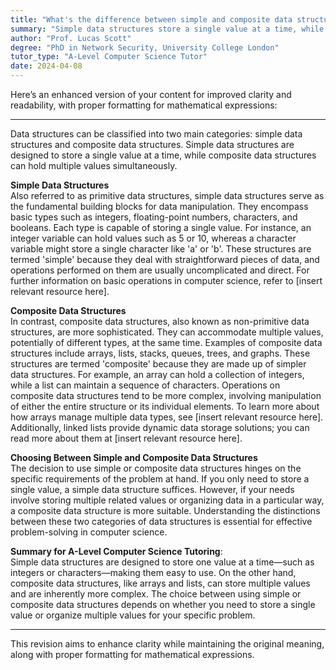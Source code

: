```yaml
---
title: "What's the difference between simple and composite data structures?"
summary: "Simple data structures store a single value at a time, while composite data structures can store multiple values simultaneously."
author: "Prof. Lucas Scott"
degree: "PhD in Network Security, University College London"
tutor_type: "A-Level Computer Science Tutor"
date: 2024-04-08
---
```


Here’s an enhanced version of your content for improved clarity and readability, with proper formatting for mathematical expressions:

---

Data structures can be classified into two main categories: simple data structures and composite data structures. Simple data structures are designed to store a single value at a time, while composite data structures can hold multiple values simultaneously.

**Simple Data Structures**  
Also referred to as primitive data structures, simple data structures serve as the fundamental building blocks for data manipulation. They encompass basic types such as integers, floating-point numbers, characters, and booleans. Each type is capable of storing a single value. For instance, an integer variable can hold values such as $5$ or $10$, whereas a character variable might store a single character like 'a' or 'b'. These structures are termed 'simple' because they deal with straightforward pieces of data, and operations performed on them are usually uncomplicated and direct. For further information on basic operations in computer science, refer to [insert relevant resource here].

**Composite Data Structures**  
In contrast, composite data structures, also known as non-primitive data structures, are more sophisticated. They can accommodate multiple values, potentially of different types, at the same time. Examples of composite data structures include arrays, lists, stacks, queues, trees, and graphs. These structures are termed 'composite' because they are made up of simpler data structures. For example, an array can hold a collection of integers, while a list can maintain a sequence of characters. Operations on composite data structures tend to be more complex, involving manipulation of either the entire structure or its individual elements. To learn more about how arrays manage multiple data types, see [insert relevant resource here]. Additionally, linked lists provide dynamic data storage solutions; you can read more about them at [insert relevant resource here].

**Choosing Between Simple and Composite Data Structures**  
The decision to use simple or composite data structures hinges on the specific requirements of the problem at hand. If you only need to store a single value, a simple data structure suffices. However, if your needs involve storing multiple related values or organizing data in a particular way, a composite data structure is more suitable. Understanding the distinctions between these two categories of data structures is essential for effective problem-solving in computer science.

**Summary for A-Level Computer Science Tutoring**:  
Simple data structures are designed to store one value at a time—such as integers or characters—making them easy to use. On the other hand, composite data structures, like arrays and lists, can store multiple values and are inherently more complex. The choice between using simple or composite data structures depends on whether you need to store a single value or organize multiple values for your specific problem.

--- 

This revision aims to enhance clarity while maintaining the original meaning, along with proper formatting for mathematical expressions.
    